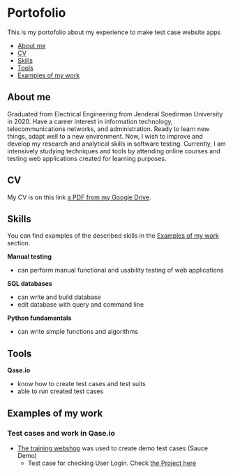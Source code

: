 # Portofolio
This is my portofolio about my experience to make test case website apps
- [About me](#about-me)
- [CV](#cv)
- [Skills](#skills)
- [Tools](#tools)
- [Examples of my work](#examples-of-my-work)

## About me
Graduated from Electrical Engineering from Jenderal Soedirman University in 2020. Have a career interest in information technology, telecommunications networks, and administration. Ready to learn new things, adapt well to a new environment.
Now, I wish to improve and develop my research and analytical skills in software testing. Currently, I am intensively studying techniques and tools by attending online courses and testing web applications created for learning purposes.

## CV
My CV is on this link [a PDF from my Google Drive](https://drive.google.com/drive/folders/1Qa1s0lAEkemDkrai3LFq-NahyCqbcZIT?usp=sharing).

## Skills

You can find examples of the described skills in the [Examples of my work](#examples-of-my-work) section.

__Manual testing__
  * can perform manual functional and usability testing of web applications
  
__SQL databases__
  * can write and build database
  * edit database with query and command line

__Python fundamentals__
  * can write simple functions and algorithms

## Tools

__Qase.io__
  * know how to create test cases and test suits
  * able to run created test cases

## Examples of my work

### Test cases and work in Qase.io
- [The training webshop](https://www.saucedemo.com/) was used to create demo test cases (Sauce Demo)
   * Test case for checking User Login. Check [the Project here](https://docs.google.com/spreadsheets/d/1MtOasumDAcI5_2ctWpd9MNwLu0LAMfwSYHfc3iPtpOA/edit?usp=sharing)
   
